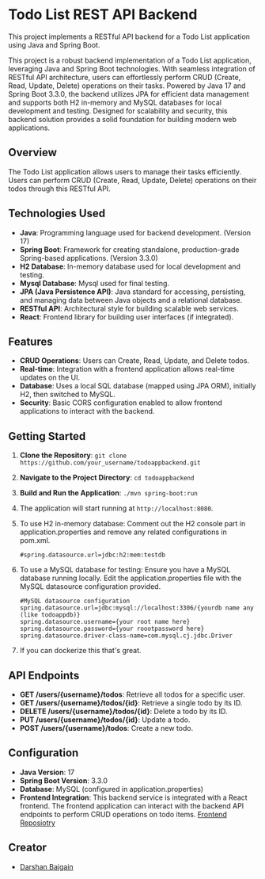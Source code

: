 # Todo List REST API Backend

This project implements a RESTful API backend for a Todo List application using Java and Spring Boot.

This project is a robust backend implementation of a Todo List application, leveraging Java and Spring Boot technologies. With seamless integration of RESTful API architecture, users can effortlessly perform CRUD (Create, Read, Update, Delete) operations on their tasks. Powered by Java 17 and Spring Boot 3.3.0, the backend utilizes JPA for efficient data management and supports both H2 in-memory and MySQL databases for local development and testing. Designed for scalability and security, this backend solution provides a solid foundation for building modern web applications.

## Overview

The Todo List application allows users to manage their tasks efficiently. Users can perform CRUD (Create, Read, Update, Delete) operations on their todos through this RESTful API.

## Technologies Used

- **Java**: Programming language used for backend development. (Version 17)
- **Spring Boot**: Framework for creating standalone, production-grade Spring-based applications. (Version 3.3.0)
- **H2 Database**: In-memory database used for local development and testing.
- **Mysql Database**: Mysql used for final testing.
- **JPA (Java Persistence API)**: Java standard for accessing, persisting, and managing data between Java objects and a relational database.
- **RESTful API**: Architectural style for building scalable web services.
- **React**: Frontend library for building user interfaces (if integrated).

## Features

- **CRUD Operations**: Users can Create, Read, Update, and Delete todos.
- **Real-time**: Integration with a frontend application allows real-time updates on the UI.
- **Database**: Uses a local SQL database (mapped using JPA ORM), initially H2, then switched to MySQL.
- **Security**: Basic CORS configuration enabled to allow frontend applications to interact with the backend.

## Getting Started

1. **Clone the Repository**: `git clone https://github.com/your_username/todoappbackend.git`
2. **Navigate to the Project Directory**: `cd todoappbackend`
3. **Build and Run the Application**: `./mvn spring-boot:run`
4. The application will start running at `http://localhost:8080`.
5. To use H2 in-memory database:
    Comment out the H2 console part in application.properties and remove any related configurations in pom.xml.
    ```
    #spring.datasource.url=jdbc:h2:mem:testdb
    ```


6. To use a MySQL database for testing:
    Ensure you have a MySQL database running locally.
    Edit the application.properties file with the MySQL datasource configuration provided.
    
    ``` 
    #MySQL datasource configuration
    spring.datasource.url=jdbc:mysql://localhost:3306/{yourdb name any (like todoappdb)}
    spring.datasource.username={your root name here}
    spring.datasource.password={your roootpassword here}
    spring.datasource.driver-class-name=com.mysql.cj.jdbc.Driver 
    ```

7. If you can dockerize this that's great.


## API Endpoints

- **GET /users/{username}/todos**: Retrieve all todos for a specific user.
- **GET /users/{username}/todos/{id}**: Retrieve a single todo by its ID.
- **DELETE /users/{username}/todos/{id}**: Delete a todo by its ID.
- **PUT /users/{username}/todos/{id}**: Update a todo.
- **POST /users/{username}/todos**: Create a new todo.

## Configuration

- **Java Version**: 17
- **Spring Boot Version**: 3.3.0
- **Database**: MySQL (configured in application.properties)
- **Frontend Integration**: This backend service is integrated with a React frontend. The frontend application can interact with the backend API endpoints to perform CRUD operations on todo items. [Frontend Reposiotry](https://github.com/darshanbajgain)



## Creator

- [Darshan Bajgain](https://github.com/darshanbajgain)

